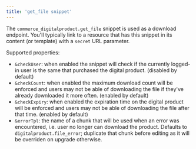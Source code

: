 ```yaml
---
title: 'get_file snippet'
---
```


The `commerce_digitalproduct.get_file` snippet is used as a download endpoint. You'll typically link to a resource that has this snippet in its content (or template) with a `secret` URL parameter.

Supported properties:

- `&checkUser`: when enabled the snippet will check if the currently logged-in user is the same that purchased the digital product. (disabled by default)
- `&checkCount`: when enabled the maximum download count will be enforced and users may not be able of downloading the file if they've already downloaded it more often. (enabled by default)
- `&checkExpiry`: when enabled the expiration time on the digital product will be enforced and users may not be able of downloading the file after that time. (enabled by default)
- `&errorTpl`: the name of a chunk that will be used when an error was encountered, i.e. user no longer can download the product. Defaults to `digitalproduct.file_error`; duplicate that chunk before editing as it will be overriden on upgrade otherwise.
